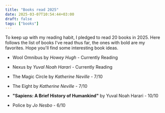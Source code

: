 ```yaml
---
title: "Books read 2025"
date: 2025-03-07T10:54:44+03:00
draft: false
tags: ["books"]
---
```


To keep up with my reading habit,
I pledged to read 20 books in 2025.
Here follows the list of books I've read thus far,
the ones with bold are my favorites.
Hope you'll find some interesting book ideas.


- Wool Omnibus by *Howey Hugh* -  Currently Reading

- Nexus by *Yuval Noah Harari* -  Currently Reading 

- The Magic Circle by *Katherine Neville* - 7/10

- The Eight by *Katherine Neville* - 7/10

- **"Sapiens: A Brief History of Humankind"** by Yuval Noah Harari - 10/10

- Police by *Jo Nesbo* - 6/10
    
    <!-- Fun book with good pace. Wasn't amazed by the plot.   -->
    